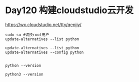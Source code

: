 # Day120 构建cloudstudio云开发



https://wx.cloudstudio.net/tty/qenjjy/







```
sudo su #切换root用户
update-alternatives --list python

update-alternatives --list python 
update-alternatives --config python 


python --version

python3 --version
```





